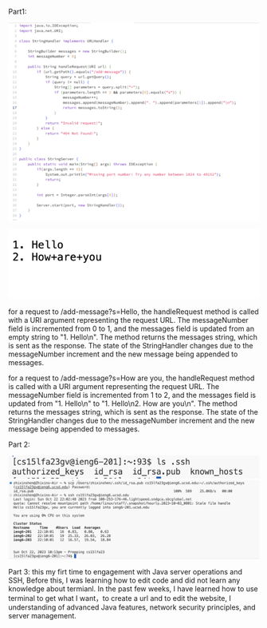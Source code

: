 Part1:

![Image](lab2_3.png)

![Image](lab2_2.png)

for a request to /add-message?s=Hello, the handleRequest method is called with a URI argument representing the request URL. The messageNumber   field is incremented from 0 to 1, and the messages field is updated from an empty string to "1. Hello\n". The method returns the messages string, which is sent as the response. The state of the StringHandler changes due to the messageNumber increment and the new message being appended to messages.

for a request to /add-message?s=How are you, the handleRequest method is called with a URI argument representing the request URL. The messageNumber field is incremented from 1 to 2, and the messages field is updated from "1. Hello\n" to "1. Hello\n2. How are you\n". The method returns the messages string, which is sent as the response. The state of the StringHandler changes due to the messageNumber increment and the new message being appended to messages.

Part 2:

![Image](lab2redo_1.png)
![Image](lab2-5.png)

Part 3:
this my firt time to engagement with Java server operations and SSH, Before this, I was learning how to edit code and did not learn any knowledge about termianl. In the past few weeks, I have learned how to use terminal to get what I want，to create a url and to edit the website, I understanding of advanced Java features, network security principles, and server management.  
